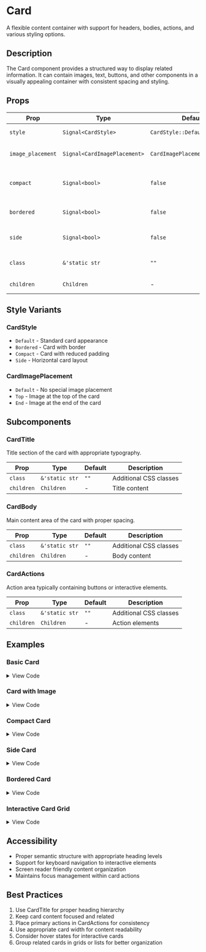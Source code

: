 # Card

A flexible content container with support for headers, bodies, actions, and various styling options.

## Description

The Card component provides a structured way to display related information. It can contain images, text, buttons, and other components in a visually appealing container with consistent spacing and styling.

## Props

| Prop | Type | Default | Description |
|------|------|---------|-------------|
| `style` | `Signal<CardStyle>` | `CardStyle::Default` | Visual style of the card |
| `image_placement` | `Signal<CardImagePlacement>` | `CardImagePlacement::Default` | Where to place the card image |
| `compact` | `Signal<bool>` | `false` | Whether card uses compact spacing |
| `bordered` | `Signal<bool>` | `false` | Whether card has a border |
| `side` | `Signal<bool>` | `false` | Whether card uses side layout |
| `class` | `&'static str` | `""` | Additional CSS classes |
| `children` | `Children` | - | Card content |

## Style Variants

### CardStyle
- `Default` - Standard card appearance
- `Bordered` - Card with border
- `Compact` - Card with reduced padding
- `Side` - Horizontal card layout

### CardImagePlacement
- `Default` - No special image placement
- `Top` - Image at the top of the card
- `End` - Image at the end of the card

## Subcomponents

### CardTitle
Title section of the card with appropriate typography.

| Prop | Type | Default | Description |
|------|------|---------|-------------|
| `class` | `&'static str` | `""` | Additional CSS classes |
| `children` | `Children` | - | Title content |

### CardBody
Main content area of the card with proper spacing.

| Prop | Type | Default | Description |
|------|------|---------|-------------|
| `class` | `&'static str` | `""` | Additional CSS classes |
| `children` | `Children` | - | Body content |

### CardActions
Action area typically containing buttons or interactive elements.

| Prop | Type | Default | Description |
|------|------|---------|-------------|
| `class` | `&'static str` | `""` | Additional CSS classes |
| `children` | `Children` | - | Action elements |

## Examples

### Basic Card

<details>
<summary>View Code</summary>

```rust
use leptos::prelude::*;
use leptos_daisyui_rs::components::*;

#[component]
fn BasicCard() -> impl IntoView {
    view! {
        <Card class="w-96 bg-base-100 shadow-xl">
            <CardBody>
                <CardTitle>"Card Title"</CardTitle>
                <p>"This is a basic card with some content. Cards are great for organizing related information."</p>
                <CardActions class="justify-end">
                    <Button style=Signal::derive(|| ButtonStyle::Primary)>
                        "Action"
                    </Button>
                </CardActions>
            </CardBody>
        </Card>
    }
}
```

</details>

### Card with Image

<details>
<summary>View Code</summary>

```rust
use leptos::prelude::*;
use leptos_daisyui_rs::components::*;

#[component]
fn ImageCard() -> impl IntoView {
    view! {
        <Card class="w-96 bg-base-100 shadow-xl">
            <figure>
                <img src="https://via.placeholder.com/400x200" alt="Placeholder" />
            </figure>
            <CardBody>
                <CardTitle>"Featured Article"</CardTitle>
                <p>"This card includes an image at the top. Perfect for blog posts, products, or any content that benefits from visual context."</p>
                <CardActions class="justify-end">
                    <Button style=Signal::derive(|| ButtonStyle::Ghost)>
                        "Read More"
                    </Button>
                    <Button style=Signal::derive(|| ButtonStyle::Primary)>
                        "Share"
                    </Button>
                </CardActions>
            </CardBody>
        </Card>
    }
}
```

</details>

### Compact Card

<details>
<summary>View Code</summary>

```rust
use leptos::prelude::*;
use leptos_daisyui_rs::components::*;

#[component]
fn CompactCard() -> impl IntoView {
    view! {
        <Card 
            compact=Signal::derive(|| true)
            class="w-96 bg-base-100 shadow-xl"
        >
            <CardBody>
                <CardTitle>"Compact Card"</CardTitle>
                <p>"This card uses compact spacing for a more condensed appearance."</p>
            </CardBody>
        </Card>
    }
}
```

</details>

### Side Card

<details>
<summary>View Code</summary>

```rust
use leptos::prelude::*;
use leptos_daisyui_rs::components::*;

#[component]
fn SideCard() -> impl IntoView {
    view! {
        <Card 
            side=Signal::derive(|| true)
            class="w-96 bg-base-100 shadow-xl"
        >
            <figure>
                <img 
                    src="https://via.placeholder.com/150x150" 
                    alt="Profile"
                    class="w-24 h-24 rounded-lg"
                />
            </figure>
            <CardBody>
                <CardTitle>"John Doe"</CardTitle>
                <p>"Software Developer with 5+ years of experience in web development."</p>
                <CardActions>
                    <Button size=Signal::derive(|| ButtonSize::Small)>
                        "Connect"
                    </Button>
                </CardActions>
            </CardBody>
        </Card>
    }
}
```

</details>

### Bordered Card

<details>
<summary>View Code</summary>

```rust
use leptos::prelude::*;
use leptos_daisyui_rs::components::*;

#[component]
fn BorderedCard() -> impl IntoView {
    view! {
        <Card 
            bordered=Signal::derive(|| true)
            class="w-96 bg-base-100"
        >
            <CardBody>
                <CardTitle>"Bordered Card"</CardTitle>
                <p>"This card has a border instead of a shadow for a different visual style."</p>
                <CardActions class="justify-end">
                    <Button style=Signal::derive(|| ButtonStyle::Outline)>
                        "Cancel"
                    </Button>
                    <Button style=Signal::derive(|| ButtonStyle::Primary)>
                        "Confirm"
                    </Button>
                </CardActions>
            </CardBody>
        </Card>
    }
}
```

</details>

### Interactive Card Grid

<details>
<summary>View Code</summary>

```rust
use leptos::prelude::*;
use leptos_daisyui_rs::components::*;

#[component]
fn CardGrid() -> impl IntoView {
    let cards = vec![
        ("Design", "Create beautiful user interfaces", "🎨"),
        ("Development", "Build robust applications", "💻"),
        ("Testing", "Ensure quality and reliability", "🧪"),
        ("Deploy", "Ship your application", "🚀"),
    ];
    
    view! {
        <div class="grid grid-cols-1 md:grid-cols-2 gap-4">
            {cards.into_iter().map(|(title, description, icon)| {
                view! {
                    <Card class="bg-base-100 shadow-xl hover:shadow-2xl transition-shadow">
                        <CardBody>
                            <CardTitle class="flex items-center gap-2">
                                <span class="text-2xl">{icon}</span>
                                {title}
                            </CardTitle>
                            <p>{description}</p>
                            <CardActions class="justify-end">
                                <Button 
                                    size=Signal::derive(|| ButtonSize::Small)
                                    style=Signal::derive(|| ButtonStyle::Primary)
                                >
                                    "Learn More"
                                </Button>
                            </CardActions>
                        </CardBody>
                    </Card>
                }
            }).collect::<Vec<_>>()}
        </div>
    }
}
```

</details>

## Accessibility

- Proper semantic structure with appropriate heading levels
- Support for keyboard navigation to interactive elements
- Screen reader friendly content organization
- Maintains focus management within card actions

## Best Practices

1. Use CardTitle for proper heading hierarchy
2. Keep card content focused and related
3. Place primary actions in CardActions for consistency
4. Use appropriate card width for content readability
5. Consider hover states for interactive cards
6. Group related cards in grids or lists for better organization